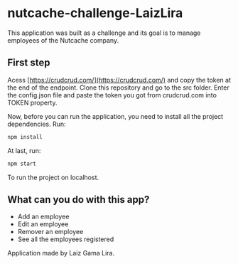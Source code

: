# nutcache-challenge-LaizLira

This application was built as a challenge and its goal is to manage employees of the Nutcache company.

## First step

Acess [https://crudcrud.com/](https://crudcrud.com/) and copy the token at the end of the endpoint.
Clone this repository and go to the src folder. Enter the config.json file and paste the token you got from crudcrud.com into TOKEN property.

Now, before you can run the application, you need to install all the project dependencies.
Run: 

```bash
npm install
```

At last, run:

```bash
npm start
```

To run the project on localhost.

## What can you do with this app?

- Add an employee
- Edit an employee
- Remover an employee
- See all the employees registered

Application made by Laiz Gama Lira.